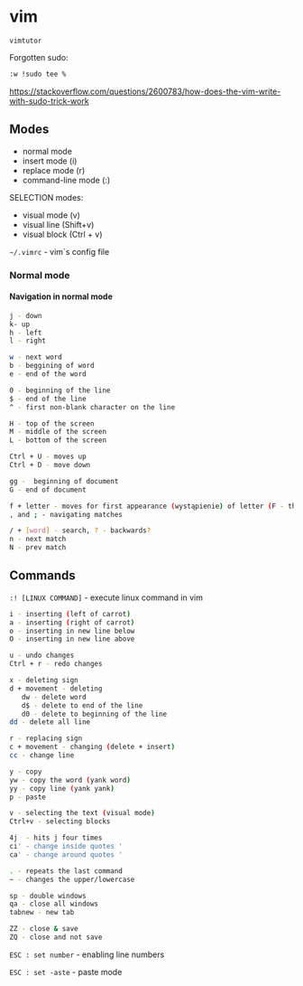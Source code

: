 # vim

`vimtutor`

Forgotten sudo: 

```sh
:w !sudo tee %
```

https://stackoverflow.com/questions/2600783/how-does-the-vim-write-with-sudo-trick-work

## Modes

- normal mode
- insert mode (i)
- replace mode (r)
- command-line mode (:)

SELECTION modes:
- visual mode  (v)
- visual line (Shift+v)
- visual block (Ctrl + v)

`~/.vimrc` - vim`s config file

### Normal mode

#### Navigation in normal mode

```sh
j - down
k- up
h - left
l - right

w - next word
b - beggining of word
e - end of the word

0 - beginning of the line 
$ - end of the line
^ - first non-blank character on the line

H - top of the screen
M - middle of the screen
L - bottom of the screen

Ctrl + U - moves up
Ctrl + D - move down

gg -  beginning of document
G - end of document

f + letter - moves for first appearance (wystąpienie) of letter (F - the same but left)
, and ; - navigating matches

/ + [word] - search, ? - backwards?
n - next match
N - prev match
```

## Commands

`:! [LINUX COMMAND]` - execute linux command in vim

```sh
i - inserting (left of carrot)
a - inserting (right of carrot)
o - inserting in new line below 
O - inserting in new line above

u - undo changes
Ctrl + r - redo changes

x - deleting sign
d + movement - deleting
   dw - delete word
   d$ - delete to end of the line
   d0 - delete to beginning of the line
dd - delete all line

r - replacing sign
c + movement - changing (delete + insert)
cc - change line

y - copy
yw - copy the word (yank word)
yy - copy line (yank yank)
p - paste

v - selecting the text (visual mode)
Ctrl+v - selecting blocks

4j  - hits j four times
ci' - change inside quotes '
ca' - change around quotes '

. - repeats the last command
~ - changes the upper/lowercase

sp - double windows
qa - close all windows
tabnew - new tab

ZZ - close & save
ZQ - close and not save

```

`ESC : set number` - enabling line numbers

`ESC : set -aste` - paste mode